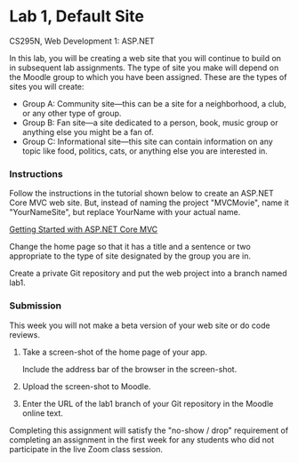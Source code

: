 # Lab 1, Default  Site

CS295N, Web Development 1: ASP.NET

In this lab, you will be creating a web site that you will continue to build on in subsequent lab assignments. The type of site you make will depend on the Moodle group to which you have been assigned. These are the types of sites you will create:

- Group A: Community site&mdash;this can be a site for a neighborhood, a club, or any other type of group.
- Group B: Fan site&mdash;a site dedicated to a person, book, music group or anything else you might be a fan of.
- Group C: Informational site&mdash;this site can contain information on any topic like food, politics, cats, or anything else you are interested in.

### Instructions

Follow the instructions in the tutorial shown below to create an ASP.NET Core MVC web site. But, instead of naming the project "MVCMovie", name it "YourNameSite", but replace YourName with your actual name.

[Getting Started with ASP.NET Core MVC](https://docs.microsoft.com/en-us/aspnet/core/tutorials/first-mvc-app/start-mvc?view=aspnetcore-3.1&tabs=visual-studio)

Change the home page so that it has a title and a sentence or two appropriate to the type of site designated by the group you are in.

Create a private Git repository and put the web project into a branch named lab1.

### Submission

This week you will not make a beta version of your web site or do code reviews.

1. Take a screen-shot of the home page of your app. 

   Include the address bar of the browser in the screen-shot.

2. Upload the screen-shot to Moodle.

3. Enter the URL of the lab1 branch of your Git repository in the Moodle online text.

Completing this assignment will satisfy the "no-show / drop" requirement of completing an assignment in the first week for any students who did not participate in the live Zoom class session.
